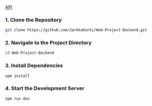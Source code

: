 [API](https://10.120.32.87/app)

### 1. Clone the Repository
```sh
git clone https://github.com/JarkkoKarki/Web-Project-Backend.git
```


### 2. Navigate to the Project Directory

```sh
cd Web-Project-Backend
```

### 3. Install Dependencies

```sh
npm install
```
### 4. Start the Development Server

```sh
npm run dev
```
